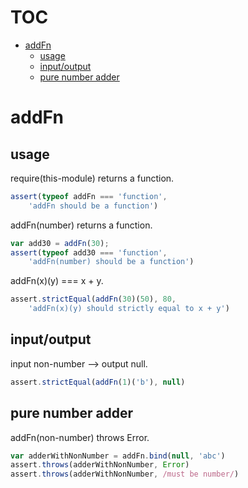 # TOC
   - [addFn](#addfn)
     - [usage](#addfn-usage)
     - [input/output](#addfn-inputoutput)
     - [pure number adder](#addfn-pure-number-adder)
<a name=""></a>
 
<a name="addfn"></a>
# addFn
<a name="addfn-usage"></a>
## usage
require(this-module) returns a function.

```js
assert(typeof addFn === 'function', 
    'addFn should be a function')
```

addFn(number) returns a function.

```js
var add30 = addFn(30);
assert(typeof add30 === 'function', 
    'addFn(number) should be a function')
```

addFn(x)(y) === x + y.

```js
assert.strictEqual(addFn(30)(50), 80, 
    'addFn(x)(y) should strictly equal to x + y')
```

<a name="addfn-inputoutput"></a>
## input/output
input non-number --> output null.

```js
assert.strictEqual(addFn(1)('b'), null)
```

<a name="addfn-pure-number-adder"></a>
## pure number adder
addFn(non-number) throws Error.

```js
var adderWithNonNumber = addFn.bind(null, 'abc')
assert.throws(adderWithNonNumber, Error)
assert.throws(adderWithNonNumber, /must be number/)
```

